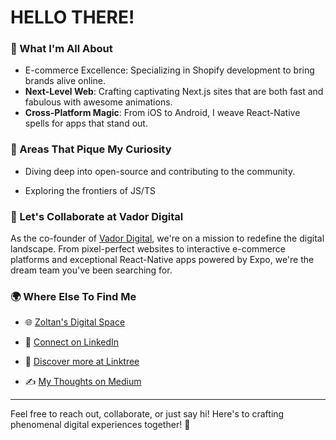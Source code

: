 # HELLO THERE! 

### 🎨 What I'm All About
- E-commerce Excellence: Specializing in Shopify development to bring brands alive online.
-   **Next-Level Web**: Crafting captivating Next.js sites that are both fast and fabulous with awesome animations.
-   **Cross-Platform Magic**: From iOS to Android, I weave React-Native spells for apps that stand out.
    

### 🌟 Areas That Pique My Curiosity

-   Diving deep into open-source and contributing to the community.
    
-   Exploring the frontiers of JS/TS


### 🚀 Let's Collaborate at Vador Digital

As the co-founder of [Vador Digital](https://vadordigital.com/), we're on a mission to redefine the digital landscape. From pixel-perfect websites to interactive e-commerce platforms and exceptional React-Native apps powered by Expo, we're the dream team you've been searching for.
    

### 🌍 Where Else To Find Me

-   🌐 [Zoltan's Digital Space](https://www.zoltanfodor.dev/)
    
-   💼 [Connect on LinkedIn](https://www.linkedin.com/in/zoltan-fodor-007/)
    
-   🌳 [Discover more at Linktree](https://linktr.zoltanfodor.dev/)
    
-   ✍️ [My Thoughts on Medium](https://medium.com/@zoltan_fodor_)
    

----------

Feel free to reach out, collaborate, or just say hi! Here's to crafting phenomenal digital experiences together! 🥂
